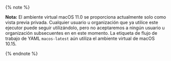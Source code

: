 {% note %}

**Nota:** El ambiente virtual macOS 11.0 se proporciona actualmente solo como vista previa privada. Cualquier usuario u organización que ya utilice este ejecutor puede seguir utilizándolo, pero no aceptaremos a ningún usuario u organización subsecuentes en en este momento. La etiqueta de flujo de trabajo de YAML `macos-latest` aún utiliza el ambiente virtual de macOS 10.15.

{% endnote %}
